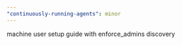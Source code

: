```yaml
---
"continuously-running-agents": minor
---
```


machine user setup guide with enforce_admins discovery

